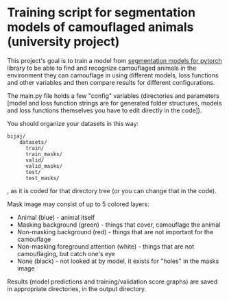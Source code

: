 # Training script for segmentation models of camouflaged animals (university project)

This project's goal is to train a model from [segmentation models for pytorch](https://github.com/qubvel/segmentation_models.pytorch) library to be able to find and recognize camouflaged animals in the environment they can camouflage in using different models, loss functions and other variables and then compare results for different configurations.  
  
The main.py file holds a few "config" variables (directories and parameters [model and loss function strings are for generated folder structures, models and loss functions themselves you have to edit directly in the code]).  
  
You should organize your datasets in this way:

    bijaj/
	    datasets/
	      train/
	      train_masks/
	      valid/
	      valid_masks/
	      test/
	      test_masks/
, as it is coded for that directory tree (or you can change that in the code). 

Mask image may consist of up to 5 colored layers:

 - Animal (blue) - animal itself
 - Masking background (green) - things that cover, camouflage the animal
 - Non-masking background (red) - things that are not important for the camouflage
 - Non-masking foreground attention (white) - things that are not camouflaging, but catch one's eye
 - None (black) - not looked at by model, it exists for "holes" in the masks image

Results (model predictions and training/validation score graphs) are saved in appropriate directories, in the output directory.
